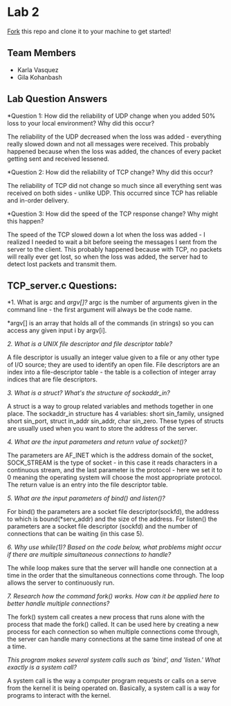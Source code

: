 # Lab 2
[Fork](https://docs.github.com/en/get-started/quickstart/fork-a-repo) this repo and clone it to your machine to get started!

## Team Members
- Karla Vasquez
- Gila Kohanbash

## Lab Question Answers

*Question 1: How did the reliability of UDP change when you added 50% loss to your local
environment? Why did this occur?

  The reliability of the UDP decreased when the loss was added - everything really
  slowed down and not all messages were received.
  This probably happened because when the loss was added, the chances of every
  packet getting sent and received lessened.

*Question 2: How did the reliability of TCP change? Why did this occur?
  
  The reliability of TCP did not change so much since all everything sent was received on
  both sides - unlike UDP. This occurred since TCP has reliable and in-order delivery.
  
*Question 3: How did the speed of the TCP response change? Why might this happen?
  
  The speed of the TCP slowed down a lot when the loss was added - I realized I needed
  to wait a bit before seeing the messages I sent from the server to the client. This
  probably happened because with TCP, no packets will really ever get lost, so when the
  loss was added, the server had to detect lost packets and transmit them.
  
## TCP_server.c Questions:
*1. What is argc and *argv[]?*
  argc is the number of arguments given in the command line - the first argument will
  always be the code name.

  *argv[] is an array that holds all of the commands (in strings) so you can access any
  given input i by argv[i].

*2. What is a UNIX file descriptor and file descriptor table?*

  A file descriptor is usually an integer value given to a file or any other type of I/O source;
  they are used to identify an open file. File descriptors are an index into a file-descriptor
  table - the table is a collection of integer array indices that are file descriptors.
  
*3. What is a struct? What's the structure of sockaddr_in?*
  
  A struct is a way to group related variables and methods together in one place. The
  sockaddr_in structure has 4 variables: short sin_family, unsigned short sin_port, struct
  in_addr sin_addr, char sin_zero.
  These types of structs are usually used when you want to store the address of the
  server.
  
*4. What are the input parameters and return value of socket()?*

  The parameters are AF_INET which is the address domain of the socket,
  SOCK_STREAM is the type of socket - in this case it reads characters in a continuous
  stream, and the last parameter is the protocol - here we set it to 0 meaning the
  operating system will choose the most appropriate protocol. The return value is an entry
  into the file descriptor table.
  
*5. What are the input parameters of bind() and listen()?*

  For bind() the parameters are a socket file descriptor(sockfd), the address to which is
  bound(*serv_addr) and the size of the address. For listen() the parameters are a socket
  file descriptor (sockfd) and the number of connections that can be waiting (in this case
  5).
  
*6. Why use while(1)? Based on the code below, what problems might occur if there
are multiple simultaneous connections to handle?*

  The while loop makes sure that the server will handle one connection at a time in the
  order that the simultaneous connections come through. The loop allows the server to
  continuously run.
  
*7. Research how the command fork() works. How can it be applied here to better
handle multiple connections?*

  The fork() system call creates a new process that runs alone with the process that made
  the fork() called. It can be used here by creating a new process for each connection so
  when multiple connections come through, the server can handle many connections at
  the same time instead of one at a time.
  
*This program makes several system calls such as 'bind', and 'listen.' What exactly is a
system call?*

  A system call is the way a computer program requests or calls on a serve from the
  kernel it is being operated on. Basically, a system call is a way for programs to interact
  with the kernel.
